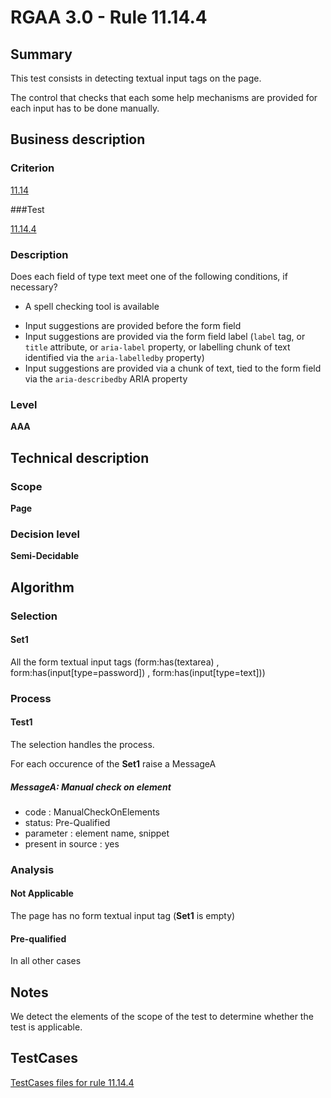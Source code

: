 # RGAA 3.0 -  Rule 11.14.4

## Summary

This test consists in detecting textual input tags on the page.

The control that checks that each some help mechanisms are provided for each input has to be done manually.

## Business description

### Criterion

[11.14](http://asqatasun.github.io/RGAA--3.0--EN/RGAA3.0_Criteria_English_version_v1.html#crit-11-14)

###Test

[11.14.4](http://asqatasun.github.io/RGAA--3.0--EN/RGAA3.0_Criteria_English_version_v1.html#test-11.14.4)

### Description
Does each field of
    type text meet one of the following conditions, if
    necessary?
    <ul><li> A spell checking tool is available</li>
  <li>Input suggestions are
   provided before the form field</li>
  <li>Input suggestions are
   provided via the form field label (<code>label</code> tag, or
   <code>title</code> attribute, or <code>aria-label</code> property, or
   labelling chunk of text identified via the
   <code>aria-labelledby</code> property)</li>
  <li>Input
   suggestions are provided via a chunk of text, tied
   to the form field via the <code>aria-describedby</code> ARIA
   property</li>
    </ul> 


### Level

**AAA**

## Technical description

### Scope

**Page**

### Decision level

**Semi-Decidable**

## Algorithm

### Selection

#### Set1

All the form textual input tags (form:has(textarea) , form:has(input[type=password]) , form:has(input[type=text]))

### Process

#### Test1

The selection handles the process.

For each occurence of the **Set1** raise a MessageA

##### MessageA: Manual check on element

-   code : ManualCheckOnElements
-   status: Pre-Qualified
-   parameter : element name, snippet
-   present in source : yes

### Analysis

#### Not Applicable

The page has no form textual input tag (**Set1** is empty)

#### Pre-qualified

In all other cases

## Notes

We detect the elements of the scope of the test to determine whether the
test is applicable.



##  TestCases 

[TestCases files for rule 11.14.4](https://github.com/Asqatasun/Asqatasun/tree/master/rules/rules-rgaa3.0/src/test/resources/testcases/rgaa30/Rgaa30Rule111404/) 



